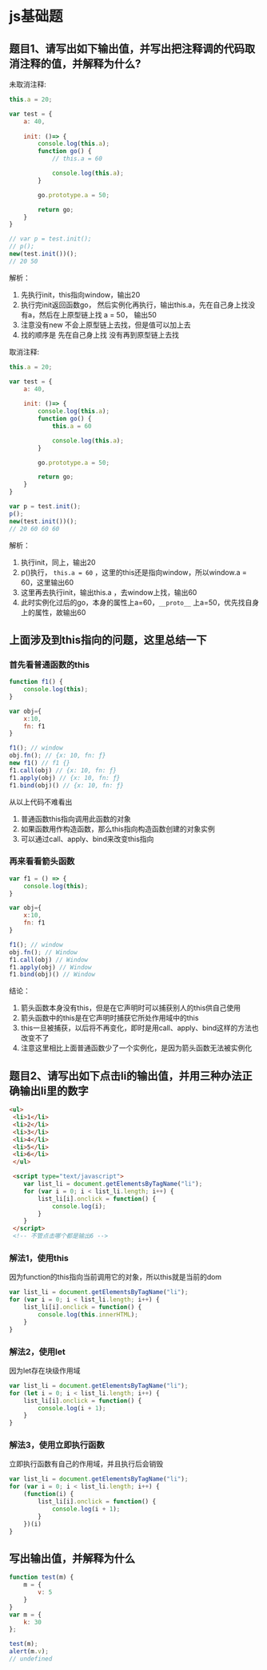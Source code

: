 # js基础题
## 题目1、请写出如下输出值，并写出把注释调的代码取消注释的值，并解释为什么?
未取消注释:
```js
this.a = 20;

var test = {
    a: 40,
    
    init: ()=> {
        console.log(this.a);
        function go() {
            // this.a = 60

            console.log(this.a);
        }

        go.prototype.a = 50;

        return go;
    }
}

// var p = test.init();
// p();
new(test.init())();
// 20 50
```
解析：

1. 先执行init，this指向window，输出20
2. 执行完init返回函数go， 然后实例化再执行，输出this.a，先在自己身上找没有a，然后在上原型链上找 a = 50， 输出50
3. 注意没有new 不会上原型链上去找，但是值可以加上去
4. 找的顺序是 先在自己身上找 没有再到原型链上去找

取消注释:
```js
this.a = 20;

var test = {
    a: 40,
    
    init: ()=> {
        console.log(this.a);
        function go() {
            this.a = 60

            console.log(this.a);
        }

        go.prototype.a = 50;

        return go;
    }
}

var p = test.init();
p();
new(test.init())();
// 20 60 60 60
```
解析：

1. 执行init，同上，输出20
2. p()执行， `this.a = 60` ，这里的this还是指向window，所以window.a = 60，这里输出60
3. 这里再去执行init，输出this.a ，去window上找，输出60
4. 此时实例化过后的go，本身的属性上a=60，`__proto__` 上a=50，优先找自身上的属性，故输出60

## 上面涉及到this指向的问题，这里总结一下
### 首先看普通函数的this
```js
function f1() {
    console.log(this);
}

var obj={
    x:10,
    fn: f1
}

f1(); // window
obj.fn(); // {x: 10, fn: ƒ}
new f1() // f1 {}
f1.call(obj) // {x: 10, fn: ƒ}
f1.apply(obj) // {x: 10, fn: ƒ}
f1.bind(obj)() // {x: 10, fn: ƒ}
```
从以上代码不难看出
1. 普通函数this指向调用此函数的对象
2. 如果函数用作构造函数，那么this指向构造函数创建的对象实例
3. 可以通过call、apply、bind来改变this指向


### 再来看看箭头函数
```js
var f1 = () => {
    console.log(this);
}

var obj={
    x:10,
    fn: f1
}

f1(); // window
obj.fn(); // Window
f1.call(obj) // Window
f1.apply(obj) // Window
f1.bind(obj)() // Window
```
结论：

1. 箭头函数本身没有this，但是在它声明时可以捕获别人的this供自己使用
2. 箭头函数中的this是在它声明时捕获它所处作用域中的this
3. this一旦被捕获，以后将不再变化，即时是用call、apply、bind这样的方法也改变不了
4. 注意这里相比上面普通函数少了一个实例化，是因为箭头函数无法被实例化

## 题目2、请写出如下点击li的输出值，并用三种办法正确输出li里的数字
```html
<ul>
 <li>1</li>
 <li>2</li>
 <li>3</li>
 <li>4</li>
 <li>5</li>
 <li>6</li>
 </ul>

 <script type="text/javascript">
	var list_li = document.getElementsByTagName("li");
	for (var i = 0; i < list_li.length; i++) {
		list_li[i].onclick = function() {
			console.log(i);
		}
	}
 </script>
 <!-- 不管点击哪个都是输出6 -->
```

### 解法1，使用this
因为function的this指向当前调用它的对象，所以this就是当前的dom
```js
var list_li = document.getElementsByTagName("li");
for (var i = 0; i < list_li.length; i++) {
	list_li[i].onclick = function() {
		console.log(this.innerHTML);
	}
}
```
### 解法2，使用let
因为let存在块级作用域
```js
var list_li = document.getElementsByTagName("li");
for (let i = 0; i < list_li.length; i++) {
	list_li[i].onclick = function() {
		console.log(i + 1);
	}
}
```

### 解法3，使用立即执行函数
立即执行函数有自己的作用域，并且执行后会销毁
```js
var list_li = document.getElementsByTagName("li");
for (var i = 0; i < list_li.length; i++) {
	(function(i) {
		list_li[i].onclick = function() {
			console.log(i + 1);
		}
	})(i)
}
```

## 写出输出值，并解释为什么
```js
function test(m) {
	m = {
		v: 5
	}
}
var m = {
	k: 30
};

test(m);
alert(m.v);
// undefined
```




